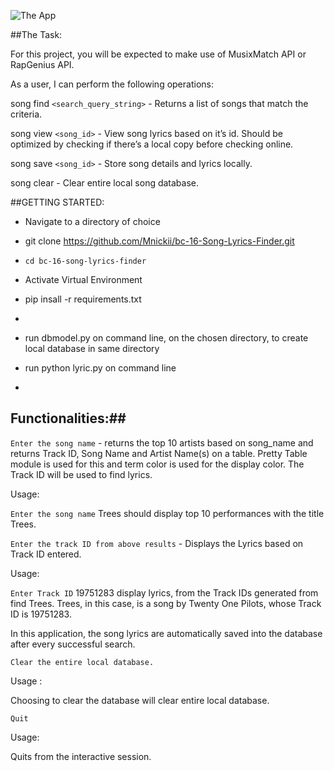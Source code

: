 ![The App](https://cdn-images-1.medium.com/max/800/1*TiJXsrlqhbgkV5J8C-qajA.png)


##The Task:

For this project, you will be expected to make use of MusixMatch API or RapGenius API.

As a user, I can perform the following operations:

song find `<search_query_string>` - Returns a list of songs that match the criteria.

song view `<song_id>` - View song lyrics based on it’s id. Should be optimized by checking if there’s a local copy before checking online.

song save `<song_id>` - Store song details and lyrics locally.

song clear - Clear entire local song database.


##GETTING STARTED:

 - Navigate to a directory of choice 
 
 - git clone https://github.com/Mnickii/bc-16-Song-Lyrics-Finder.git 
 
 - `cd bc-16-song-lyrics-finder`

 - Activate Virtual Environment
 
 - pip insall -r requirements.txt
 -
 - run dbmodel.py on command line, on the chosen directory, to create local database in same directory
 
 - run python lyric.py on command line
 -
 
## Functionalities:##
`Enter the song name` - returns the top 10 artists based on song_name and returns Track ID, Song Name and Artist Name(s) on a table. Pretty Table module is used for this and term color is used for the display color. The Track ID will be used to find lyrics.

Usage:

`Enter the song name` Trees should display top 10 performances with the title Trees.

`Enter the track ID from above results` - Displays the Lyrics based on Track ID entered.

Usage:

`Enter Track ID` 19751283 display lyrics,  from the Track IDs generated from find Trees. Trees, in this case, is a song by Twenty One Pilots, whose Track ID is 19751283.

 In this application, the song lyrics are automatically saved into the database after every successful search.

    Clear the entire local database.

Usage :

Choosing to clear the database will clear entire local database.

    Quit

Usage:

Quits from the interactive session.
